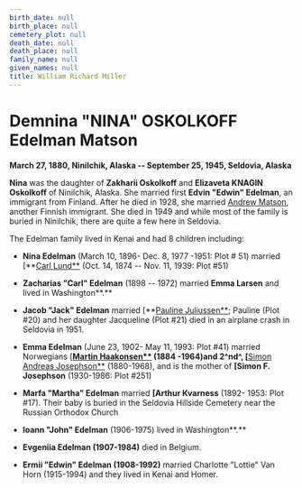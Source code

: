 ```yaml
---
birth_date: null
birth_place: null
cemetery_plot: null
death_date: null
death_place: null
family_name: null
given_names: null
title: William Richard Miller
---
```


# Demnina "NINA" OSKOLKOFF Edelman Matson

**March 27, 1880, Ninilchik, Alaska -- September 25, 1945, Seldovia,
Alaska**

**Nina** was the daughter of **Zakharii Oskolkoff** and
**Elizaveta KNAGIN Oskolkoff** of Ninilchik, Alaska. She
married first **Edvin \"Edwin\" Edelman**, an immigrant
from Finland. After he died in 1928, she married [Andrew
Matson](Andrew%20Matson%20and%20Edelman.docx), another Finnish
immigrant. She died in 1949 and while most of the family is buried in
Ninilchik, there are quite a few here in Seldovia.

The Edelman family lived in Kenai and had 8 children including:

-   **Nina Edelman** (March 10, 1896- Dec. 8, 1977 -1951:
    Plot \# 51) married [**[Carl
    Lund**](file:///C:\Users\Ginny\Desktop\Seldovia%20Cemetery%20resources%20Oct%20update\Seldovia%20Cemetery%20Scrapbook\Carl%20John%20LUND%20and%20Edelman%20Family.docx)
    (Oct. 14, 1874 -- Nov. 11, 1939: Plot \#51)

-   **Zacharias "Carl" Edelman** (1898 -- 1972) married
    **Emma Larsen** and lived in
    Washington**.**

-   **Jacob "Jack" Edelman** married [**[Pauline
    Juliussen**](file:///C:\Users\Ginny\AppData\Roaming\Microsoft\Word\Edelman.docx);
    Pauline (Plot \#20) and her daughter Jacqueline (Plot \#21) died in
    an airplane crash in Seldovia in 1951.

-   **Emma Edelman** (June 23, 1902- May 11, 1993: Plot
    \#41) married Norwegians [**[Martin
    Haakonsen**](file:///C:\Users\Ginny\AppData\Roaming\Microsoft\Word\Martin%20Hogenson.doc)
    (1884 -1964)and 2^nd^, [**[Simon Andreas
    Josephson**](file:///C:\Users\Ginny\Desktop\Seldovia%20Cemetery%20resources%20Oct%20update\Seldovia%20Cemetery%20Scrapbook\Josephson%20Family.htm)
    (1880-1968), and is the mother of **[Simon F.
    Josephson** (1930-1986: Plot \#251)

-   **Marfa \"Martha\" Edelman** married **[Arthur
    Kvarness** (1892- 1953: Plot \#17). Their baby is
    buried in the Seldovia Hillside Cemetery near the Russian Orthodox
    Church

-   **Ioann \"John\" Edelman** (1906-1975) lived in
    Washington**.**

-   **Evgeniia Edelman (1907-1984)** died in Belgium.

-   **Ermii \"Edwin\" Edelman (1908-1992)** married
    Charlotte "Lottie" Van Horn (1915-1994) and they lived in Kenai and
    Homer.
